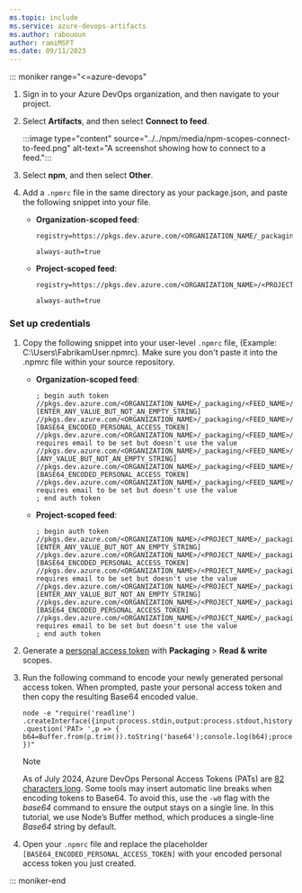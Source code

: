 ```yaml
---
ms.topic: include
ms.service: azure-devops-artifacts
ms.author: rabououn
author: ramiMSFT
ms.date: 09/11/2023
---
```


::: moniker range="<=azure-devops"

1. Sign in to your Azure DevOps organization, and then navigate to your project.

1. Select **Artifacts**, and then select **Connect to feed**.

    :::image type="content" source="../../npm/media/npm-scopes-connect-to-feed.png" alt-text="A screenshot showing how to connect to a feed.":::

1. Select **npm**, and then select **Other**.

1. Add a `.npmrc` file in the same directory as your package.json, and paste the following snippet into your file.

    - **Organization-scoped feed**:
    
        ```Command
        registry=https://pkgs.dev.azure.com/<ORGANIZATION_NAME/_packaging/<FEED_NAME>/npm/registry/
        
        always-auth=true
        ```

    - **Project-scoped feed**:

        ```Command
        registry=https://pkgs.dev.azure.com/<ORGANIZATION_NAME>/<PROJECT_NAME>/_packaging/<FEED_NAME>/npm/registry/
        
        always-auth=true
        ```

### Set up credentials

1. Copy the following snippet into your user-level `.npmrc` file, (Example: C:\Users\FabrikamUser\.npmrc). Make sure you don't paste it into the .npmrc file within your source repository.

    - **Organization-scoped feed**:

        ```Command
        ; begin auth token
        //pkgs.dev.azure.com/<ORGANIZATION_NAME>/_packaging/<FEED_NAME>/npm/registry/:username=[ENTER_ANY_VALUE_BUT_NOT_AN_EMPTY_STRING]
        //pkgs.dev.azure.com/<ORGANIZATION_NAME>/_packaging/<FEED_NAME>/npm/registry/:_password=[BASE64_ENCODED_PERSONAL_ACCESS_TOKEN]
        //pkgs.dev.azure.com/<ORGANIZATION_NAME>/_packaging/<FEED_NAME>/npm/registry/:email=npm requires email to be set but doesn't use the value
        //pkgs.dev.azure.com/<ORGANIZATION_NAME>/_packaging/<FEED_NAME>/npm/:username=[ANY_VALUE_BUT_NOT_AN_EMPTY_STRING]
        //pkgs.dev.azure.com/<ORGANIZATION_NAME>/_packaging/<FEED_NAME>/npm/:_password=[BASE64_ENCODED_PERSONAL_ACCESS_TOKEN]
        //pkgs.dev.azure.com/<ORGANIZATION_NAME>/_packaging/<FEED_NAME>/npm/:email=npm requires email to be set but doesn't use the value
        ; end auth token
        ```

    - **Project-scoped feed**:

        ```Command
        ; begin auth token
        //pkgs.dev.azure.com/<ORGANIZATION_NAME>/<PROJECT_NAME>/_packaging/<FEED_NAME>/npm/registry/:username=[ENTER_ANY_VALUE_BUT_NOT_AN_EMPTY_STRING]
        //pkgs.dev.azure.com/<ORGANIZATION_NAME>/<PROJECT_NAME>/_packaging/<FEED_NAME>/npm/registry/:_password=[BASE64_ENCODED_PERSONAL_ACCESS_TOKEN]
        //pkgs.dev.azure.com/<ORGANIZATION_NAME>/<PROJECT_NAME>/_packaging/<FEED_NAME>/npm/registry/:email=npm requires email to be set but doesn't use the value
        //pkgs.dev.azure.com/<ORGANIZATION_NAME>/<PROJECT_NAME>/_packaging/<FEED_NAME>/npm/:username=[ENTER_ANY_VALUE_BUT_NOT_AN_EMPTY_STRING]
        //pkgs.dev.azure.com/<ORGANIZATION_NAME>/<PROJECT_NAME>/_packaging/<FEED_NAME>/npm/:_password=[BASE64_ENCODED_PERSONAL_ACCESS_TOKEN]
        //pkgs.dev.azure.com/<ORGANIZATION_NAME>/<PROJECT_NAME>/_packaging/<FEED_NAME>/npm/:email=npm requires email to be set but doesn't use the value
        ; end auth token
        ```

1. Generate a [personal access token](../../../organizations/accounts/use-personal-access-tokens-to-authenticate.md) with **Packaging** > **Read & write** scopes.

1. Run the following command to encode your newly generated personal access token. When prompted, paste your personal access token and then copy the resulting Base64 encoded value.

    ```Command
    node -e "require('readline') .createInterface({input:process.stdin,output:process.stdout,historySize:0}) .question('PAT> ',p => { b64=Buffer.from(p.trim()).toString('base64');console.log(b64);process.exit(); })"
    ```

    > [!NOTE]
    > As of July 2024, Azure DevOps Personal Access Tokens (PATs) are [82 characters long](../../organizations/accounts/use-personal-access-tokens-to-authenticate.md#changes-to-format). Some tools may insert automatic line breaks when encoding tokens to Base64. To avoid this, use the `-w0` flag with the *base64* command to ensure the output stays on a single line. 
    > In this tutorial, we use Node’s Buffer method, which produces a single-line *Base64* string by default.

1. Open your `.npmrc` file and replace the placeholder `[BASE64_ENCODED_PERSONAL_ACCESS_TOKEN]` with your encoded personal access token you just created.

::: moniker-end

